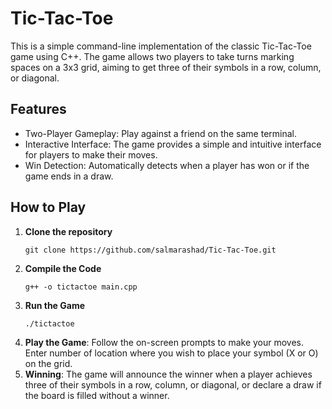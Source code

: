 # Tic-Tac-Toe 
This is a simple command-line implementation of the classic Tic-Tac-Toe game using C++. The game allows two players to take turns marking spaces on a 3x3 grid, aiming to get three of their symbols in a row, column, or diagonal.

## Features
- Two-Player Gameplay: Play against a friend on the same terminal.
- Interactive Interface: The game provides a simple and intuitive interface for players to make their moves.
- Win Detection: Automatically detects when a player has won or if the game ends in a draw.
  
## How to Play
1. **Clone the repository**
   ```shell
   git clone https://github.com/salmarashad/Tic-Tac-Toe.git
   ```
2. **Compile the Code**
   ```
   g++ -o tictactoe main.cpp
   ```
3. **Run the Game**
   ```
   ./tictactoe
   ```
4. **Play the Game**: Follow the on-screen prompts to make your moves. Enter number of location where you wish to place your symbol (X or O) on the grid.
5. **Winning**: The game will announce the winner when a player achieves three of their symbols in a row, column, or diagonal, or declare a draw if the board is filled without a winner.
